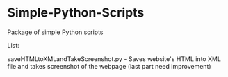 # Simple-Python-Scripts
Package of simple Python scripts

List:

saveHTMLtoXMLandTakeScreenshot.py - Saves website's HTML into XML file and takes screenshot of the webpage (last part need improvement)
